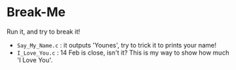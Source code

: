 # Break-Me
Run it, and try to break it!
- `Say_My_Name.c` : it outputs 'Younes', try to trick it to prints your name!
- `I_Love_You.c` : 14 Feb is close, isn't it? This is my way to show how much 'I Love You'.
